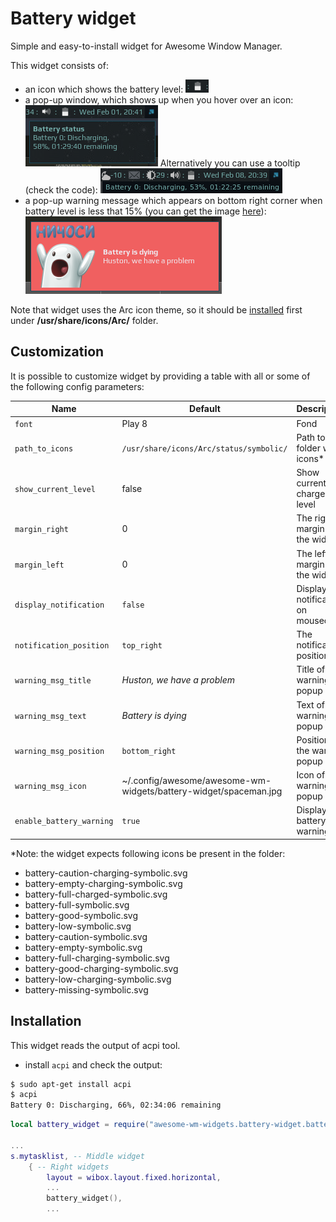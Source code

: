 # Battery widget

Simple and easy-to-install widget for Awesome Window Manager.

This widget consists of:

- an icon which shows the battery level:
  ![Battery Widget](./bat-wid-1.png)
- a pop-up window, which shows up when you hover over an icon:
  ![Battery Widget](./bat-wid-2.png)
  Alternatively you can use a tooltip (check the code):
  ![Battery Widget](./bat-wid-22.png)
- a pop-up warning message which appears on bottom right corner when battery level is less that 15% (you can get the image [here](https://vk.com/images/stickers/1933/512.png)):
  ![Battery Widget](./bat-wid-3.png)

Note that widget uses the Arc icon theme, so it should be [installed](https://github.com/horst3180/arc-icon-theme#installation) first under **/usr/share/icons/Arc/** folder.

## Customization

It is possible to customize widget by providing a table with all or some of the following config parameters:

| Name                     | Default                                                          | Description                         |
| ------------------------ | ---------------------------------------------------------------- | ----------------------------------- |
| `font`                   | Play 8                                                           | Fond                                |
| `path_to_icons`          | `/usr/share/icons/Arc/status/symbolic/`                          | Path to the folder with icons\*     |
| `show_current_level`     | false                                                            | Show current charge level           |
| `margin_right`           | 0                                                                | The right margin of the widget      |
| `margin_left`            | 0                                                                | The left margin of the widget       |
| `display_notification`   | `false`                                                          | Display a notification on mouseover |
| `notification_position`  | `top_right`                                                      | The notification position           |
| `warning_msg_title`      | _Huston, we have a problem_                                      | Title of the warning popup          |
| `warning_msg_text`       | _Battery is dying_                                               | Text of the warning popup           |
| `warning_msg_position`   | `bottom_right`                                                   | Position of the warning popup       |
| `warning_msg_icon`       | ~/.config/awesome/awesome-wm-widgets/battery-widget/spaceman.jpg | Icon of the warning popup           |
| `enable_battery_warning` | `true`                                                           | Display low battery warning         |

\*Note: the widget expects following icons be present in the folder:

- battery-caution-charging-symbolic.svg
- battery-empty-charging-symbolic.svg
- battery-full-charged-symbolic.svg
- battery-full-symbolic.svg
- battery-good-symbolic.svg
- battery-low-symbolic.svg
- battery-caution-symbolic.svg
- battery-empty-symbolic.svg
- battery-full-charging-symbolic.svg
- battery-good-charging-symbolic.svg
- battery-low-charging-symbolic.svg
- battery-missing-symbolic.svg

## Installation

This widget reads the output of acpi tool.

- install `acpi` and check the output:

```bash
$ sudo apt-get install acpi
$ acpi
Battery 0: Discharging, 66%, 02:34:06 remaining
```

```lua
local battery_widget = require("awesome-wm-widgets.battery-widget.battery")

...
s.mytasklist, -- Middle widget
	{ -- Right widgets
    	layout = wibox.layout.fixed.horizontal,
		...
		battery_widget(),
		...
```
